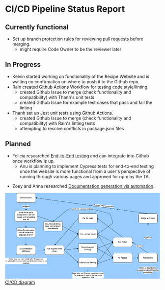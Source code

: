 # CI/CD Pipeline Status Report

## Currently functional
- Set up branch protection rules for reviewing pull requests before merging.
  - might require Code Owner to be the reviewer later

## In Progress
- Kelvin started working on functionality of the Recipe Website and is waiting on confirmation on where to push it to the Github repo.
- Rain created Github Actions Workflow for testing code style/linting.
  - created Github Issue to merge (check functionality and compatibility) with Thanh's unit tests
  - created Github Issue for example test cases that pass and fail the linting
- Thanh set up Jest unit tests using Github Actions.
  - created Github Issue to merge (check functionality and compatibility) with Rain's linting tests
  - attempting to resolve conflicts in package.json files

## Planned 
- Felicia researched [End-to-End testing](https://docs.google.com/document/d/1K5G9X4HYc8mXMNajMHfCcMMuPmtW0Buk06Oc_Wxf39Y/edit?tab=t.0) and can integrate into Github once workflow is up.
  - Anu is planning to implement Cypress tests for end-to-end testing once the website is more functional from a user's perspective of running through various pages and approved for npm by the TA.
+ Zoey and Anna researched [Documentation generation via automation](https://docs.google.com/document/d/16DxRgmR27evrYpejO6OraAx11qEy7x7xjtEnA3CR2Tg/edit?tab=t.0).

![alt text](https://github.com/cse110-sp25-group23/cse110-sp25-group23/blob/main/admin/cipipeline/phase1.drawio.png)
[CI/CD diagram](https://github.com/cse110-sp25-group23/cse110-sp25-group23/blob/main/admin/cipipeline/phase1.drawio.png)
